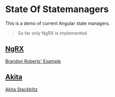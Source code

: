 # State Of Statemanagers

This is a demo of current Angular state managers.

> So far only NgRX is implemented

## [NgRX](https://ngrx.io/guide)

[Brandon Roberts' Example](https://github.com/brandonroberts/nx-ngrx-example-app)

## [Akita](https://github.com/datorama/akita)

[Akita Stackblitz](https://stackblitz.com/edit/akita-todos-app?file=package.json)
